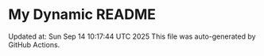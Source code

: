 # My Dynamic README
Updated at: Sun Sep 14 10:17:44 UTC 2025
This file was auto-generated by GitHub Actions.
